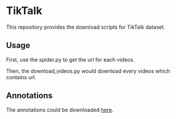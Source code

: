 # TikTalk

This repository provides the download scripts for TikTalk dataset.

## Usage

First, use the spider.py to get the url for each videos.

Then, the download_videos.py would download every videos which contains url.

## Annotations

The annotations could be downloaded [here](https://drive.google.com/file/d/1LA9rOsvEIi1cgXLNlO1b_I9Pp4gNdgUl/view?usp=sharing).